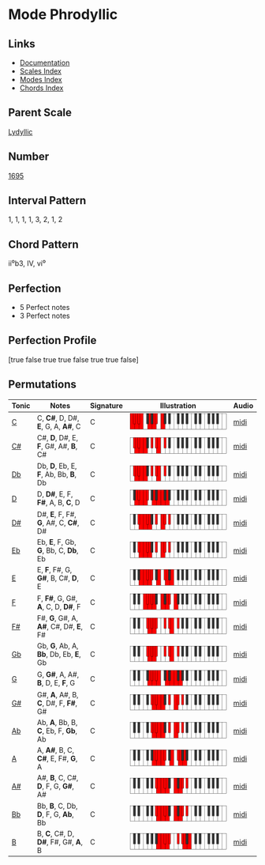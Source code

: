 # Mode Phrodyllic

## Links

- [Documentation](README.md)
- [Scales Index](Scales.md)
- [Modes Index](Modes.md)
- [Chords Index](Chords.md)

## Parent Scale

[Lydyllic](ScaleLydyllic.md)

## Number

[1695](https://ianring.com/musictheory/scales/1695)

## Interval Pattern

1, 1, 1, 1, 3, 2, 1, 2

## Chord Pattern

ii⁰b3, IV, vi⁰

## Perfection

- 5 Perfect notes
- 3 Perfect notes

## Perfection Profile

[true false true true false true true false]

## Permutations

| Tonic | Notes | Signature | Illustration | Audio |
|-------|-------|-----------|--------------|-------|
| [C](ModeCNaturalPhrodyllic.md) | C, **C#**, D, D#, **E**, G, A, **A#**, C | C | ![CNaturalPhrodyllic](ModeCNaturalPhrodyllic.png) | [midi](https://github.com/edipermadi/music/blob/main/docs/ModeCNaturalPhrodyllic.mid?raw=true) |
| [C#](ModeCSharpPhrodyllic.md) | C#, **D**, D#, E, **F**, G#, A#, **B**, C# | C | ![CSharpPhrodyllic](ModeCSharpPhrodyllic.png) | [midi](https://github.com/edipermadi/music/blob/main/docs/ModeCSharpPhrodyllic.mid?raw=true) |
| [Db](ModeDFlatPhrodyllic.md) | Db, **D**, Eb, E, **F**, Ab, Bb, **B**, Db | C | ![DFlatPhrodyllic](ModeDFlatPhrodyllic.png) | [midi](https://github.com/edipermadi/music/blob/main/docs/ModeDFlatPhrodyllic.mid?raw=true) |
| [D](ModeDNaturalPhrodyllic.md) | D, **D#**, E, F, **F#**, A, B, **C**, D | C | ![DNaturalPhrodyllic](ModeDNaturalPhrodyllic.png) | [midi](https://github.com/edipermadi/music/blob/main/docs/ModeDNaturalPhrodyllic.mid?raw=true) |
| [D#](ModeDSharpPhrodyllic.md) | D#, **E**, F, F#, **G**, A#, C, **C#**, D# | C | ![DSharpPhrodyllic](ModeDSharpPhrodyllic.png) | [midi](https://github.com/edipermadi/music/blob/main/docs/ModeDSharpPhrodyllic.mid?raw=true) |
| [Eb](ModeEFlatPhrodyllic.md) | Eb, **E**, F, Gb, **G**, Bb, C, **Db**, Eb | C | ![EFlatPhrodyllic](ModeEFlatPhrodyllic.png) | [midi](https://github.com/edipermadi/music/blob/main/docs/ModeEFlatPhrodyllic.mid?raw=true) |
| [E](ModeENaturalPhrodyllic.md) | E, **F**, F#, G, **G#**, B, C#, **D**, E | C | ![ENaturalPhrodyllic](ModeENaturalPhrodyllic.png) | [midi](https://github.com/edipermadi/music/blob/main/docs/ModeENaturalPhrodyllic.mid?raw=true) |
| [F](ModeFNaturalPhrodyllic.md) | F, **F#**, G, G#, **A**, C, D, **D#**, F | C | ![FNaturalPhrodyllic](ModeFNaturalPhrodyllic.png) | [midi](https://github.com/edipermadi/music/blob/main/docs/ModeFNaturalPhrodyllic.mid?raw=true) |
| [F#](ModeFSharpPhrodyllic.md) | F#, **G**, G#, A, **A#**, C#, D#, **E**, F# | C | ![FSharpPhrodyllic](ModeFSharpPhrodyllic.png) | [midi](https://github.com/edipermadi/music/blob/main/docs/ModeFSharpPhrodyllic.mid?raw=true) |
| [Gb](ModeGFlatPhrodyllic.md) | Gb, **G**, Ab, A, **Bb**, Db, Eb, **E**, Gb | C | ![GFlatPhrodyllic](ModeGFlatPhrodyllic.png) | [midi](https://github.com/edipermadi/music/blob/main/docs/ModeGFlatPhrodyllic.mid?raw=true) |
| [G](ModeGNaturalPhrodyllic.md) | G, **G#**, A, A#, **B**, D, E, **F**, G | C | ![GNaturalPhrodyllic](ModeGNaturalPhrodyllic.png) | [midi](https://github.com/edipermadi/music/blob/main/docs/ModeGNaturalPhrodyllic.mid?raw=true) |
| [G#](ModeGSharpPhrodyllic.md) | G#, **A**, A#, B, **C**, D#, F, **F#**, G# | C | ![GSharpPhrodyllic](ModeGSharpPhrodyllic.png) | [midi](https://github.com/edipermadi/music/blob/main/docs/ModeGSharpPhrodyllic.mid?raw=true) |
| [Ab](ModeAFlatPhrodyllic.md) | Ab, **A**, Bb, B, **C**, Eb, F, **Gb**, Ab | C | ![AFlatPhrodyllic](ModeAFlatPhrodyllic.png) | [midi](https://github.com/edipermadi/music/blob/main/docs/ModeAFlatPhrodyllic.mid?raw=true) |
| [A](ModeANaturalPhrodyllic.md) | A, **A#**, B, C, **C#**, E, F#, **G**, A | C | ![ANaturalPhrodyllic](ModeANaturalPhrodyllic.png) | [midi](https://github.com/edipermadi/music/blob/main/docs/ModeANaturalPhrodyllic.mid?raw=true) |
| [A#](ModeASharpPhrodyllic.md) | A#, **B**, C, C#, **D**, F, G, **G#**, A# | C | ![ASharpPhrodyllic](ModeASharpPhrodyllic.png) | [midi](https://github.com/edipermadi/music/blob/main/docs/ModeASharpPhrodyllic.mid?raw=true) |
| [Bb](ModeBFlatPhrodyllic.md) | Bb, **B**, C, Db, **D**, F, G, **Ab**, Bb | C | ![BFlatPhrodyllic](ModeBFlatPhrodyllic.png) | [midi](https://github.com/edipermadi/music/blob/main/docs/ModeBFlatPhrodyllic.mid?raw=true) |
| [B](ModeBNaturalPhrodyllic.md) | B, **C**, C#, D, **D#**, F#, G#, **A**, B | C | ![BNaturalPhrodyllic](ModeBNaturalPhrodyllic.png) | [midi](https://github.com/edipermadi/music/blob/main/docs/ModeBNaturalPhrodyllic.mid?raw=true) |
